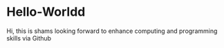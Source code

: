# Hello-Worldd
Hi, this is shams looking forward to enhance computing and programming skills via Github
